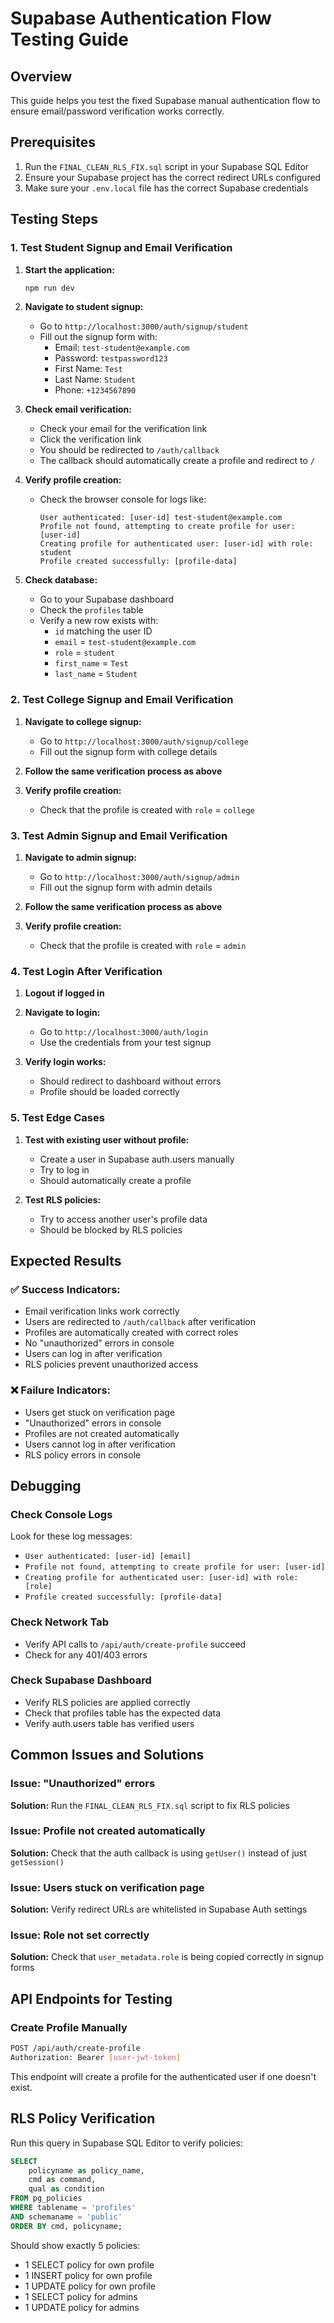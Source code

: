 # Supabase Authentication Flow Testing Guide

## Overview
This guide helps you test the fixed Supabase manual authentication flow to ensure email/password verification works correctly.

## Prerequisites
1. Run the `FINAL_CLEAN_RLS_FIX.sql` script in your Supabase SQL Editor
2. Ensure your Supabase project has the correct redirect URLs configured
3. Make sure your `.env.local` file has the correct Supabase credentials

## Testing Steps

### 1. Test Student Signup and Email Verification

1. **Start the application:**
   ```bash
   npm run dev
   ```

2. **Navigate to student signup:**
   - Go to `http://localhost:3000/auth/signup/student`
   - Fill out the signup form with:
     - Email: `test-student@example.com`
     - Password: `testpassword123`
     - First Name: `Test`
     - Last Name: `Student`
     - Phone: `+1234567890`

3. **Check email verification:**
   - Check your email for the verification link
   - Click the verification link
   - You should be redirected to `/auth/callback`
   - The callback should automatically create a profile and redirect to `/`

4. **Verify profile creation:**
   - Check the browser console for logs like:
     ```
     User authenticated: [user-id] test-student@example.com
     Profile not found, attempting to create profile for user: [user-id]
     Creating profile for authenticated user: [user-id] with role: student
     Profile created successfully: [profile-data]
     ```

5. **Check database:**
   - Go to your Supabase dashboard
   - Check the `profiles` table
   - Verify a new row exists with:
     - `id` matching the user ID
     - `email` = `test-student@example.com`
     - `role` = `student`
     - `first_name` = `Test`
     - `last_name` = `Student`

### 2. Test College Signup and Email Verification

1. **Navigate to college signup:**
   - Go to `http://localhost:3000/auth/signup/college`
   - Fill out the signup form with college details

2. **Follow the same verification process as above**

3. **Verify profile creation:**
   - Check that the profile is created with `role` = `college`

### 3. Test Admin Signup and Email Verification

1. **Navigate to admin signup:**
   - Go to `http://localhost:3000/auth/signup/admin`
   - Fill out the signup form with admin details

2. **Follow the same verification process as above**

3. **Verify profile creation:**
   - Check that the profile is created with `role` = `admin`

### 4. Test Login After Verification

1. **Logout if logged in**

2. **Navigate to login:**
   - Go to `http://localhost:3000/auth/login`
   - Use the credentials from your test signup

3. **Verify login works:**
   - Should redirect to dashboard without errors
   - Profile should be loaded correctly

### 5. Test Edge Cases

1. **Test with existing user without profile:**
   - Create a user in Supabase auth.users manually
   - Try to log in
   - Should automatically create a profile

2. **Test RLS policies:**
   - Try to access another user's profile data
   - Should be blocked by RLS policies

## Expected Results

### ✅ Success Indicators:
- Email verification links work correctly
- Users are redirected to `/auth/callback` after verification
- Profiles are automatically created with correct roles
- No "unauthorized" errors in console
- Users can log in after verification
- RLS policies prevent unauthorized access

### ❌ Failure Indicators:
- Users get stuck on verification page
- "Unauthorized" errors in console
- Profiles are not created automatically
- Users cannot log in after verification
- RLS policy errors in console

## Debugging

### Check Console Logs
Look for these log messages:
- `User authenticated: [user-id] [email]`
- `Profile not found, attempting to create profile for user: [user-id]`
- `Creating profile for authenticated user: [user-id] with role: [role]`
- `Profile created successfully: [profile-data]`

### Check Network Tab
- Verify API calls to `/api/auth/create-profile` succeed
- Check for any 401/403 errors

### Check Supabase Dashboard
- Verify RLS policies are applied correctly
- Check that profiles table has the expected data
- Verify auth.users table has verified users

## Common Issues and Solutions

### Issue: "Unauthorized" errors
**Solution:** Run the `FINAL_CLEAN_RLS_FIX.sql` script to fix RLS policies

### Issue: Profile not created automatically
**Solution:** Check that the auth callback is using `getUser()` instead of just `getSession()`

### Issue: Users stuck on verification page
**Solution:** Verify redirect URLs are whitelisted in Supabase Auth settings

### Issue: Role not set correctly
**Solution:** Check that `user_metadata.role` is being copied correctly in signup forms

## API Endpoints for Testing

### Create Profile Manually
```bash
POST /api/auth/create-profile
Authorization: Bearer [user-jwt-token]
```

This endpoint will create a profile for the authenticated user if one doesn't exist.

## RLS Policy Verification

Run this query in Supabase SQL Editor to verify policies:
```sql
SELECT 
    policyname as policy_name,
    cmd as command,
    qual as condition
FROM pg_policies 
WHERE tablename = 'profiles' 
AND schemaname = 'public'
ORDER BY cmd, policyname;
```

Should show exactly 5 policies:
- 1 SELECT policy for own profile
- 1 INSERT policy for own profile  
- 1 UPDATE policy for own profile
- 1 SELECT policy for admins
- 1 UPDATE policy for admins
